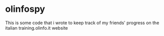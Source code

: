 # olinfospy
This is some code that i wrote to keep track of my friends' progress on the italian training.olinfo.it website
